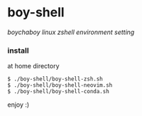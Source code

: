 # boy-shell
*boychaboy linux zshell environment setting*
### install
at home directory
```shell
$ ./boy-shell/boy-shell-zsh.sh
$ ./boy-shell/boy-shell-neovim.sh
$ ./boy-shell/boy-shell-conda.sh
```
enjoy :)
